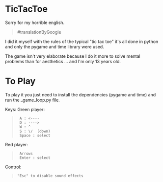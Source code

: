 # TicTacToe
 Sorry for my horrible english.
 
 > #translationByGoogle

 I did it myself with the rules of the typical "tic tac toe" it's all done in python and only the pygame and time library were used.
 
 The game isn't very elaborate because I do it more to solve mental problems than for aesthetics ... and I'm only 13 years old.
 
 
 #  To Play
 
To play it you just need to install the dependencies (pygame and time) and run the _game_loop.py file.


Keys:
   Green player:
 >      A : <---- 
 >      D : ---->
 >      W : ^
 >      S : \/  (down)
 >      Space : select
   Red player:
 >      Arrows
 >      Enter : select


Control:   
>     "Esc" to disable sound effects
